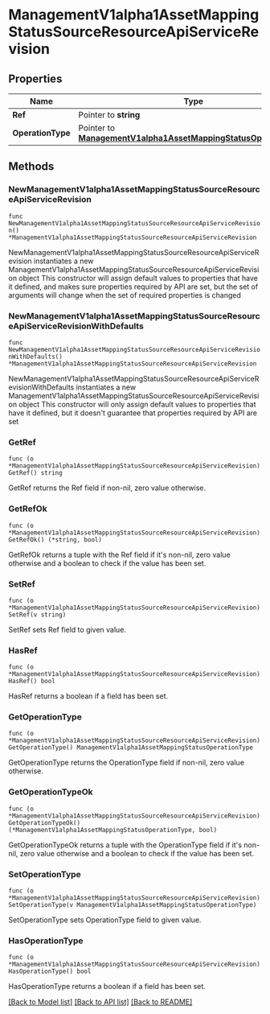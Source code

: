 # ManagementV1alpha1AssetMappingStatusSourceResourceApiServiceRevision

## Properties

Name | Type | Description | Notes
------------ | ------------- | ------------- | -------------
**Ref** | Pointer to **string** |  | [optional] 
**OperationType** | Pointer to [**ManagementV1alpha1AssetMappingStatusOperationType**](ManagementV1alpha1AssetMappingStatusOperationType.md) |  | [optional] 

## Methods

### NewManagementV1alpha1AssetMappingStatusSourceResourceApiServiceRevision

`func NewManagementV1alpha1AssetMappingStatusSourceResourceApiServiceRevision() *ManagementV1alpha1AssetMappingStatusSourceResourceApiServiceRevision`

NewManagementV1alpha1AssetMappingStatusSourceResourceApiServiceRevision instantiates a new ManagementV1alpha1AssetMappingStatusSourceResourceApiServiceRevision object
This constructor will assign default values to properties that have it defined,
and makes sure properties required by API are set, but the set of arguments
will change when the set of required properties is changed

### NewManagementV1alpha1AssetMappingStatusSourceResourceApiServiceRevisionWithDefaults

`func NewManagementV1alpha1AssetMappingStatusSourceResourceApiServiceRevisionWithDefaults() *ManagementV1alpha1AssetMappingStatusSourceResourceApiServiceRevision`

NewManagementV1alpha1AssetMappingStatusSourceResourceApiServiceRevisionWithDefaults instantiates a new ManagementV1alpha1AssetMappingStatusSourceResourceApiServiceRevision object
This constructor will only assign default values to properties that have it defined,
but it doesn't guarantee that properties required by API are set

### GetRef

`func (o *ManagementV1alpha1AssetMappingStatusSourceResourceApiServiceRevision) GetRef() string`

GetRef returns the Ref field if non-nil, zero value otherwise.

### GetRefOk

`func (o *ManagementV1alpha1AssetMappingStatusSourceResourceApiServiceRevision) GetRefOk() (*string, bool)`

GetRefOk returns a tuple with the Ref field if it's non-nil, zero value otherwise
and a boolean to check if the value has been set.

### SetRef

`func (o *ManagementV1alpha1AssetMappingStatusSourceResourceApiServiceRevision) SetRef(v string)`

SetRef sets Ref field to given value.

### HasRef

`func (o *ManagementV1alpha1AssetMappingStatusSourceResourceApiServiceRevision) HasRef() bool`

HasRef returns a boolean if a field has been set.

### GetOperationType

`func (o *ManagementV1alpha1AssetMappingStatusSourceResourceApiServiceRevision) GetOperationType() ManagementV1alpha1AssetMappingStatusOperationType`

GetOperationType returns the OperationType field if non-nil, zero value otherwise.

### GetOperationTypeOk

`func (o *ManagementV1alpha1AssetMappingStatusSourceResourceApiServiceRevision) GetOperationTypeOk() (*ManagementV1alpha1AssetMappingStatusOperationType, bool)`

GetOperationTypeOk returns a tuple with the OperationType field if it's non-nil, zero value otherwise
and a boolean to check if the value has been set.

### SetOperationType

`func (o *ManagementV1alpha1AssetMappingStatusSourceResourceApiServiceRevision) SetOperationType(v ManagementV1alpha1AssetMappingStatusOperationType)`

SetOperationType sets OperationType field to given value.

### HasOperationType

`func (o *ManagementV1alpha1AssetMappingStatusSourceResourceApiServiceRevision) HasOperationType() bool`

HasOperationType returns a boolean if a field has been set.


[[Back to Model list]](../README.md#documentation-for-models) [[Back to API list]](../README.md#documentation-for-api-endpoints) [[Back to README]](../README.md)


